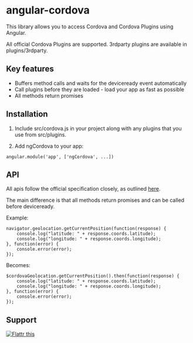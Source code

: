 # angular-cordova
This library allows you to access Cordova and Cordova Plugins using Angular.

All official Cordova Plugins are supported. 3rdparty plugins are available in plugins/3rdparty.

## Key features
* Buffers method calls and waits for the deviceready event automatically
* Call plugins before they are loaded - load your app as fast as possible
* All methods return promises

## Installation
1) Include src/cordova.js in your project along with any plugins that you use from src/plugins.

2) Add ngCordova to your app:
```
angular.module('app', ['ngCordova', ...])
```

## API
All apis follow the official specification closely, as outlined [here](https://cordova.apache.org/docs/en/latest/#plugin-apis). 

The main difference is that all methods return promises and can be called before deviceready.

Example:
```
navigator.geolocation.getCurrentPosition(function(response) {
    console.log("latitude: " + response.coords.latitude);
    console.log("longitude: " + response.coords.longitude);
}, function(error) {
    console.error(error);
});
```

Becomes:
```
$cordovaGeolocation.getCurrentPosition().then(function(response) {
    console.log("latitude: " + response.coords.latitude);
    console.log("longitude: " + response.coords.longitude);
}, function(error) {
    console.error(error);
});
```

## Support
<a href="https://flattr.com/submit/auto?fid=g3ozze&url=https%3A%2F%2Fgithub.com%2Farnesson%2Fangular-cordova" target="_blank"><img src="https://button.flattr.com/flattr-badge-large.png" alt="Flattr this" title="Flattr this" border="0"></a>
